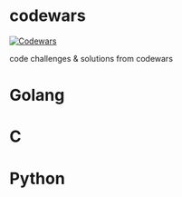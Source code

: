 # codewars

[![Codewars](https://www.codewars.com/users/tarekbadrshalaan/badges/large)](https://www.codewars.com/users/tarekbadrshalaan)

code challenges &amp; solutions from codewars

# Golang
# C
# Python

